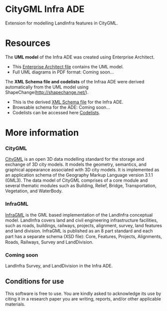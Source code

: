 
# CityGML Infra ADE

Extension for modelling LandInfra features in CityGML. 


# Resources

The **UML model** of the Infra ADE was created using Enterprise Architect.  
- This [Enterprise Architect file](https://github.com/tudelft3d/city2InfraGML/blob/master/CityGML_Infra_ADE_v01/UML/CityGML_Infra_ADE_v01.eap) contains the UML model.
- Full UML diagrams in PDF format: Coming soon...

The **XML Schema file and codelists** of the Infraa ADE were derived automatically from the UML model using ShapeChange(http://shapechange.net/).  
- This is the derived [XML Schema file](https://github.com/tudelft3d/city2InfraGML/blob/master/CityGML_Infra_ADE_v01/XSDandSampleData/CityGML_Infra_ADE.xsd) for the Infra ADE.
- Browsable schema for the ADE: Coming soon...
- Codelists can be accessed here [Codelists](https://github.com/tudelft3d/city2InfraGML/tree/master/CityGML_Infra_ADE_v01/XSDandSampleData/codelists).

# More information

### CityGML

[CityGML](http://www.citygml.org) is an open 3D data modelling standard for the storage and exchange of 3D city models. It models the geometry, semantics, and graphical appearance associated with 3D city models. It is implemented as an application schema of the Geography Markup Language version 3.1.1 (GML3). The data model of CityGML comprises of a core module and several thematic modules such as Building, Relief, Bridge, Transportation, Vegetation, and WaterBody.

### InfraGML

[InfraGML]( https://www.khronos.org/gltf/) is the GML based implementation of the LandInfra conceptual model. LandInfra covers land and civil engineering infrastructure facilities, such as roads, buildings, railways, projects, alignment, survey, land features and land division. InfraGML is published as an 8 part standard and each part has a separate schema (XSD ﬁle): Core, Features, Projects, Alignments, Roads, Railways, Survey and LandDivision.

### Coming soon
LandInfra Survey, and LandDivision in the Infra ADE.

Conditions for use
---------------------
This software is free to use. You are kindly asked to acknowledge its use by citing it in a research paper you are writing, reports, and/or other applicable materials.
